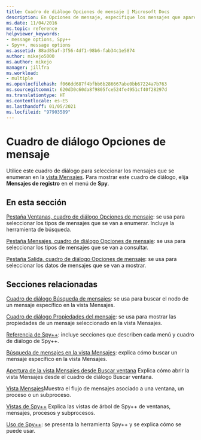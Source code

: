 ```yaml
---
title: Cuadro de diálogo Opciones de mensaje | Microsoft Docs
description: En Opciones de mensaje, especifique los mensajes que aparecerán en la vista Mensajes y los datos de los mensajes que se mostrarán.
ms.date: 11/04/2016
ms.topic: reference
helpviewer_keywords:
- message options, Spy++
- Spy++, message options
ms.assetid: 88ad85af-3f56-4df1-98b6-fab34c1e5874
author: mikejo5000
ms.author: mikejo
manager: jillfra
ms.workload:
- multiple
ms.openlocfilehash: f066dd687f4bfbb6b286667abe0bb67224a7b763
ms.sourcegitcommit: 620d30c60da8f9805fce524fe4951cf40f28297d
ms.translationtype: HT
ms.contentlocale: es-ES
ms.lasthandoff: 01/05/2021
ms.locfileid: "97903589"
---
```

# <a name="message-options-dialog-box"></a>Cuadro de diálogo Opciones de mensaje
Utilice este cuadro de diálogo para seleccionar los mensajes que se enumeran en la [vista Mensajes](../debugger/messages-view.md). Para mostrar este cuadro de diálogo, elija **Mensajes de registro** en el menú de **Spy**.

## <a name="in-this-section"></a>En esta sección
 [Pestaña Ventanas, cuadro de diálogo Opciones de mensaje](../debugger/windows-tab-message-options-dialog-box.md): se usa para seleccionar los tipos de mensajes que se van a enumerar. Incluye la herramienta de búsqueda.

 [Pestaña Mensajes, cuadro de diálogo Opciones de mensaje](../debugger/messages-tab-message-options-dialog-box.md): se usa para seleccionar los tipos de mensajes que se van a consultar.

 [Pestaña Salida, cuadro de diálogo Opciones de mensaje](../debugger/output-tab-message-options-dialog-box.md): se usa para seleccionar los datos de mensajes que se van a mostrar.

## <a name="related-sections"></a>Secciones relacionadas
 [Cuadro de diálogo Búsqueda de mensajes](../debugger/message-search-dialog-box.md): se usa para buscar el nodo de un mensaje específico en la vista Mensajes.

 [Cuadro de diálogo Propiedades del mensaje](../debugger/message-properties-dialog-box.md): se usa para mostrar las propiedades de un mensaje seleccionado en la vista Mensajes.

 [Referencia de Spy++](../debugger/spy-increment-reference.md): incluye secciones que describen cada menú y cuadro de diálogo de Spy++.

 [Búsqueda de mensajes en la vista Mensajes](../debugger/how-to-search-for-a-message-in-messages-view.md): explica cómo buscar un mensaje específico en la vista Mensajes.

 [Apertura de la vista Mensajes desde Buscar ventana](../debugger/how-to-open-messages-view-from-find-window.md) Explica cómo abrir la vista Mensajes desde el cuadro de diálogo Buscar ventana.

 [Vista Mensajes](../debugger/messages-view.md)Muestra el flujo de mensajes asociado a una ventana, un proceso o un subproceso.

 [Vistas de Spy++](../debugger/spy-increment-views.md) Explica las vistas de árbol de Spy++ de ventanas, mensajes, procesos y subprocesos.

 [Uso de Spy++](../debugger/using-spy-increment.md): se presenta la herramienta Spy++ y se explica cómo se puede usar.